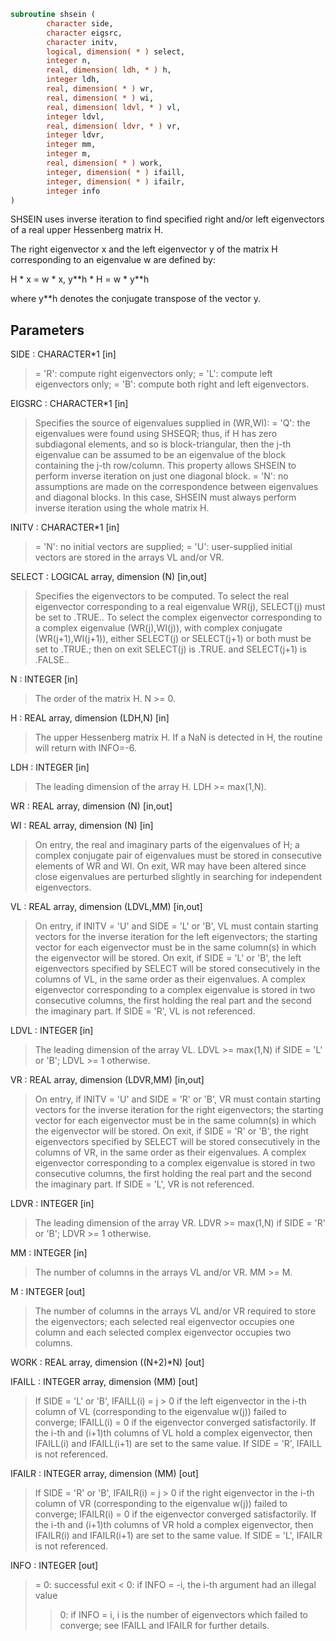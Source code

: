 ```fortran
subroutine shsein (
        character side,
        character eigsrc,
        character initv,
        logical, dimension( * ) select,
        integer n,
        real, dimension( ldh, * ) h,
        integer ldh,
        real, dimension( * ) wr,
        real, dimension( * ) wi,
        real, dimension( ldvl, * ) vl,
        integer ldvl,
        real, dimension( ldvr, * ) vr,
        integer ldvr,
        integer mm,
        integer m,
        real, dimension( * ) work,
        integer, dimension( * ) ifaill,
        integer, dimension( * ) ifailr,
        integer info
)
```

SHSEIN uses inverse iteration to find specified right and/or left
eigenvectors of a real upper Hessenberg matrix H.

The right eigenvector x and the left eigenvector y of the matrix H
corresponding to an eigenvalue w are defined by:

H \* x = w \* x,     y\*\*h \* H = w \* y\*\*h

where y\*\*h denotes the conjugate transpose of the vector y.

## Parameters
SIDE : CHARACTER\*1 [in]
> = 'R': compute right eigenvectors only;
> = 'L': compute left eigenvectors only;
> = 'B': compute both right and left eigenvectors.

EIGSRC : CHARACTER\*1 [in]
> Specifies the source of eigenvalues supplied in (WR,WI):
> = 'Q': the eigenvalues were found using SHSEQR; thus, if
> H has zero subdiagonal elements, and so is
> block-triangular, then the j-th eigenvalue can be
> assumed to be an eigenvalue of the block containing
> the j-th row/column.  This property allows SHSEIN to
> perform inverse iteration on just one diagonal block.
> = 'N': no assumptions are made on the correspondence
> between eigenvalues and diagonal blocks.  In this
> case, SHSEIN must always perform inverse iteration
> using the whole matrix H.

INITV : CHARACTER\*1 [in]
> = 'N': no initial vectors are supplied;
> = 'U': user-supplied initial vectors are stored in the arrays
> VL and/or VR.

SELECT : LOGICAL array, dimension (N) [in,out]
> Specifies the eigenvectors to be computed. To select the
> real eigenvector corresponding to a real eigenvalue WR(j),
> SELECT(j) must be set to .TRUE.. To select the complex
> eigenvector corresponding to a complex eigenvalue
> (WR(j),WI(j)), with complex conjugate (WR(j+1),WI(j+1)),
> either SELECT(j) or SELECT(j+1) or both must be set to
> .TRUE.; then on exit SELECT(j) is .TRUE. and SELECT(j+1) is
> .FALSE..

N : INTEGER [in]
> The order of the matrix H.  N >= 0.

H : REAL array, dimension (LDH,N) [in]
> The upper Hessenberg matrix H.
> If a NaN is detected in H, the routine will return with INFO=-6.

LDH : INTEGER [in]
> The leading dimension of the array H.  LDH >= max(1,N).

WR : REAL array, dimension (N) [in,out]

WI : REAL array, dimension (N) [in]
> 
> On entry, the real and imaginary parts of the eigenvalues of
> H; a complex conjugate pair of eigenvalues must be stored in
> consecutive elements of WR and WI.
> On exit, WR may have been altered since close eigenvalues
> are perturbed slightly in searching for independent
> eigenvectors.

VL : REAL array, dimension (LDVL,MM) [in,out]
> On entry, if INITV = 'U' and SIDE = 'L' or 'B', VL must
> contain starting vectors for the inverse iteration for the
> left eigenvectors; the starting vector for each eigenvector
> must be in the same column(s) in which the eigenvector will
> be stored.
> On exit, if SIDE = 'L' or 'B', the left eigenvectors
> specified by SELECT will be stored consecutively in the
> columns of VL, in the same order as their eigenvalues. A
> complex eigenvector corresponding to a complex eigenvalue is
> stored in two consecutive columns, the first holding the real
> part and the second the imaginary part.
> If SIDE = 'R', VL is not referenced.

LDVL : INTEGER [in]
> The leading dimension of the array VL.
> LDVL >= max(1,N) if SIDE = 'L' or 'B'; LDVL >= 1 otherwise.

VR : REAL array, dimension (LDVR,MM) [in,out]
> On entry, if INITV = 'U' and SIDE = 'R' or 'B', VR must
> contain starting vectors for the inverse iteration for the
> right eigenvectors; the starting vector for each eigenvector
> must be in the same column(s) in which the eigenvector will
> be stored.
> On exit, if SIDE = 'R' or 'B', the right eigenvectors
> specified by SELECT will be stored consecutively in the
> columns of VR, in the same order as their eigenvalues. A
> complex eigenvector corresponding to a complex eigenvalue is
> stored in two consecutive columns, the first holding the real
> part and the second the imaginary part.
> If SIDE = 'L', VR is not referenced.

LDVR : INTEGER [in]
> The leading dimension of the array VR.
> LDVR >= max(1,N) if SIDE = 'R' or 'B'; LDVR >= 1 otherwise.

MM : INTEGER [in]
> The number of columns in the arrays VL and/or VR. MM >= M.

M : INTEGER [out]
> The number of columns in the arrays VL and/or VR required to
> store the eigenvectors; each selected real eigenvector
> occupies one column and each selected complex eigenvector
> occupies two columns.

WORK : REAL array, dimension ((N+2)\*N) [out]

IFAILL : INTEGER array, dimension (MM) [out]
> If SIDE = 'L' or 'B', IFAILL(i) = j > 0 if the left
> eigenvector in the i-th column of VL (corresponding to the
> eigenvalue w(j)) failed to converge; IFAILL(i) = 0 if the
> eigenvector converged satisfactorily. If the i-th and (i+1)th
> columns of VL hold a complex eigenvector, then IFAILL(i) and
> IFAILL(i+1) are set to the same value.
> If SIDE = 'R', IFAILL is not referenced.

IFAILR : INTEGER array, dimension (MM) [out]
> If SIDE = 'R' or 'B', IFAILR(i) = j > 0 if the right
> eigenvector in the i-th column of VR (corresponding to the
> eigenvalue w(j)) failed to converge; IFAILR(i) = 0 if the
> eigenvector converged satisfactorily. If the i-th and (i+1)th
> columns of VR hold a complex eigenvector, then IFAILR(i) and
> IFAILR(i+1) are set to the same value.
> If SIDE = 'L', IFAILR is not referenced.

INFO : INTEGER [out]
> = 0:  successful exit
> < 0:  if INFO = -i, the i-th argument had an illegal value
> > 0:  if INFO = i, i is the number of eigenvectors which
> failed to converge; see IFAILL and IFAILR for further
> details.
